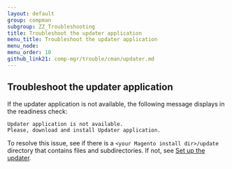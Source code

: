 ```yaml
---
layout: default
group: compman
subgroup: ZZ_Troubleshooting
title: Troubleshoot the updater application
menu_title: Troubleshoot the updater application
menu_node: 
menu_order: 10
github_link21: comp-mgr/trouble/cman/updater.md
---
```


<h2 id="trouble-updater">Troubleshoot the updater application</h2>
If the updater application is not available, the following message displays in the readiness check:

	Updater application is not available. 
	Please, download and install Updater application.

To resolve this issue, see if there is a `<your Magento install dir>/update` directory that contains files and subdirectories. If not, see <a href="{{ site.gdeurl21 }}install-gde/prereq/prereq_updater.html">Set up the updater</a>.
